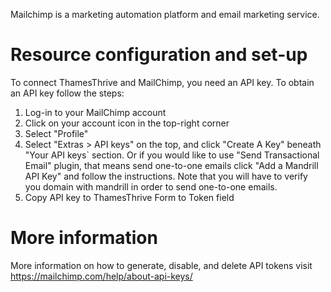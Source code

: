 Mailchimp is a marketing automation platform and email marketing service.

# Resource configuration and set-up

To connect ThamesThrive and MailChimp, you need an API key. To obtain an API key follow the steps:

1. Log-in to your MailChimp account
2. Click on your account icon in the top-right corner
3. Select "Profile"
4. Select "Extras > API keys" on the top, and click "Create A Key" beneath "Your API keys` section. Or if you would like
   to use "Send Transactional Email" plugin, that means send one-to-one emails click "Add a Mandrill API Key" and follow
   the instructions. Note that you will have to verify you domain with mandrill in order to send one-to-one emails.
5. Copy API key to ThamesThrive Form to Token field

# More information

More information on how to generate, disable, and delete API tokens visit
https://mailchimp.com/help/about-api-keys/
